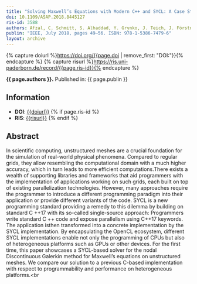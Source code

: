 ```yaml
---
title: "Solving Maxwell’s Equations with Modern C++ and SYCL: A Case Study"
doi: 10.1109/ASAP.2018.8445127
ris-id: 3588
authors: Afzal, C. Schmitt, S. Alhaddad, Y. Grynko, J. Teich, J. Förstner und F. Hannig
publin: "IEEE, July 2018, pages 49–56. ISBN: 978-1-5386-7479-6"
layout: archive
---
```

<!-- Leave as is, let Jekyll do the work. -->
{% capture doiurl %}https://doi.org/{{page.doi | remove_first: "DOI:"}}{% endcapture %}
{% capture risurl %}https://ris.uni-paderborn.de/record/{{page.ris-id}}{% endcapture %}

<html><p><b>{{ page.authors }}.</b> Published in: {{ page.publin }}</p></html>

## Information

* **DOI**: <a href="{{doiurl}}">{{doiurl}}</a>
{% if page.ris-id %}
* **RIS**: <a href="{{risurl}}">{{risurl}}</a>
{% endif %}

<!-- Change abstract -->
## Abstract
In scientific computing, unstructured meshes are a crucial foundation for the simulation of real-world physical phenomena. Compared to regular grids, they allow resembling the computational domain with a much higher accuracy, which in turn leads to more efficient computations.There exists a wealth of supporting libraries and frameworks that aid programmers with the implementation of applications working on such grids, each built on top of existing parallelization technologies. However, many approaches require the programmer to introduce a different programming paradigm into their application or provide different variants of the code. SYCL is a new programming standard providing a remedy to this dilemma by building on standard C ++17 with its so-called single-source approach: Programmers write standard C ++ code and expose parallelism using C++17 keywords. The application isthen transformed into a concrete implementation by the SYCL implementation. By encapsulating the OpenCL ecosystem, different SYCL implementations enable not only the programming of CPUs but also of heterogeneous platforms such as GPUs or other devices. For the first time, this paper showcases a SYCL-based solver for the nodal Discontinuous Galerkin method for Maxwell’s equations on unstructured meshes. We compare our solution to a previous C-based implementation with respect to programmability and performance on heterogeneous platforms.<br


